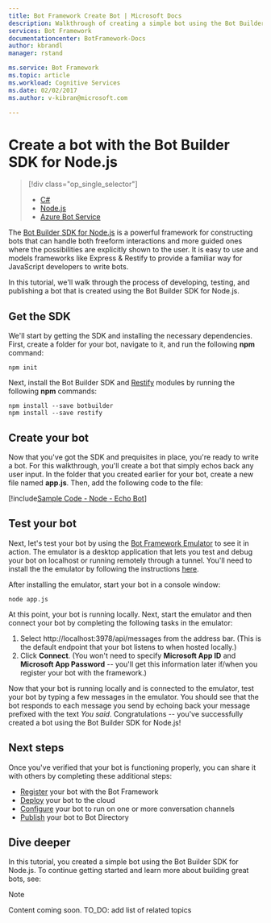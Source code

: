 ```yaml
---
title: Bot Framework Create Bot | Microsoft Docs
description: Walkthrough of creating a simple bot using the Bot Builder SDK for Node.js.
services: Bot Framework
documentationcenter: BotFramework-Docs
author: kbrandl
manager: rstand

ms.service: Bot Framework
ms.topic: article
ms.workload: Cognitive Services
ms.date: 02/02/2017
ms.author: v-kibran@microsoft.com

---
```

# Create a bot with the Bot Builder SDK for Node.js
> [!div class="op_single_selector"]
> * [C#](bot-framework-dotnet-getstarted.md)
> * [Node.js](bot-framework-nodejs-getstarted.md)
> * [Azure Bot Service](bot-framework-azure-getstarted.md)
>

The [Bot Builder SDK for Node.js](https://github.com/Microsoft/BotBuilder) is a powerful framework for constructing bots that can handle both freeform interactions and more guided ones where the possibilities are explicitly shown to the user. 
It is easy to use and models frameworks like Express & Restify to provide a familiar way for JavaScript developers to write bots.

In this tutorial, we'll walk through the process of developing, testing, and publishing a bot that is created using the Bot Builder SDK for Node.js.

## Get the SDK
We'll start by getting the SDK and installing the necessary dependencies. 
First, create a folder for your bot, navigate to it, and run the following **npm** command:

```
npm init
```

Next, install the Bot Builder SDK and [Restify](http://restify.com/) modules by running the following **npm** commands:

```
npm install --save botbuilder
npm install --save restify
```

## Create your bot
Now that you've got the SDK and prequisites in place, you're ready to write a bot. 
For this walkthrough, you'll create a bot that simply echos back any user input. 
In the folder that you created earlier for your bot, create a new file named **app.js**. 
Then, add the following code to the file: 

[!include[Sample Code - Node - Echo Bot](../includes/code-node-echo-bot.md)]

## Test your bot
Next, let's test your bot by using the [Bot Framework Emulator](bot-framework-emulator.md) to see it in action. 
The emulator is a desktop application that lets you test and debug your bot on localhost or running remotely through a tunnel. 
You'll need to install the the emulator by following the instructions [here](bot-framework-emulator.md).

After installing the emulator, start your bot in a console window:

```
node app.js
```

At this point, your bot is running locally. Next, start the emulator and then connect your bot by completing the following tasks in the emulator:
1. Select http://localhost:3978/api/messages from the address bar. (This is the default endpoint that your bot listens to when hosted locally.)
2. Click **Connect**. (You won't need to specify **Microsoft App ID** and **Microsoft App Password** -- you'll get this information later if/when you register your bot with the framework.)

Now that your bot is running locally and is connected to the emulator, test your bot by typing a few messages in the emulator. 
You should see that the bot responds to each message you send by echoing back your message prefixed with the text *You said*. 
Congratulations -- you've successfully created a bot using the Bot Builder SDK for Node.js! 

## Next steps
Once you've verified that your bot is functioning properly, you can share it with others by completing these additional steps:

- [Register](bot-publish-register.md) your bot with the Bot Framework
- [Deploy](bot-publish-deploy.md) your bot to the cloud
- [Configure](bot-publish-configure.md) your bot to run on one or more conversation channels
- [Publish](bot-publish-add-to-directory.md) your bot to Bot Directory

## Dive deeper
In this tutorial, you created a simple bot using the Bot Builder SDK for Node.js. 
To continue getting started and learn more about building great bots, see: 

> [!NOTE]
> Content coming soon. 
> TO_DO: add list of related topics